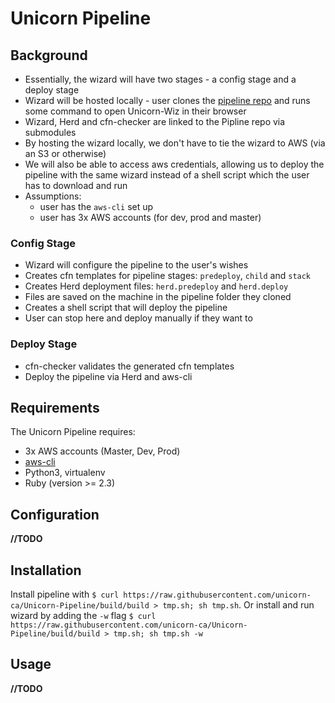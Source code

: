 # Unicorn Pipeline
## Background
- Essentially, the wizard will have two stages - a config stage and a deploy stage
- Wizard will be hosted locally - user clones the [pipeline repo](https://github.com/unicorn-ca/Unicorn-Pipeline) and runs some command to open Unicorn-Wiz in their browser
- Wizard, Herd and cfn-checker are linked to the Pipline repo via submodules
- By hosting the wizard locally, we don't have to tie the wizard to AWS (via an S3 or otherwise)
- We will also be able to access aws credentials, allowing us to deploy the pipeline with the same wizard instead of a shell script which the user has to download and run
- Assumptions:
    - user has the `aws-cli` set up
    - user has 3x AWS accounts (for dev, prod and master)

### Config Stage
- Wizard will configure the pipeline to the user's wishes
- Creates cfn templates for pipeline stages: `predeploy`, `child` and `stack`
- Creates Herd deployment files: `herd.predeploy` and `herd.deploy`
- Files are saved on the machine in the pipeline folder they cloned
- Creates a shell script that will deploy the pipeline
- User can stop here and deploy manually if they want to

### Deploy Stage
- cfn-checker validates the generated cfn templates
- Deploy the pipeline via Herd and aws-cli

## Requirements
The Unicorn Pipeline requires:
- 3x AWS accounts (Master, Dev, Prod)
- [aws-cli](https://aws.amazon.com/cli/)
- Python3, virtualenv
- Ruby (version >= 2.3)

## Configuration
**//TODO**

## Installation
Install pipeline with `$ curl https://raw.githubusercontent.com/unicorn-ca/Unicorn-Pipeline/build/build > tmp.sh; sh tmp.sh`.
Or install and run wizard by adding the `-w` flag `$ curl https://raw.githubusercontent.com/unicorn-ca/Unicorn-Pipeline/build/build > tmp.sh; sh tmp.sh -w`

## Usage
**//TODO**
